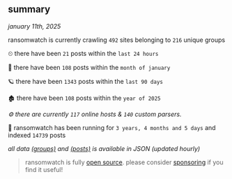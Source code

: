 
## summary
_january 11th, 2025_

ransomwatch is currently crawling `492` sites belonging to `216` unique groups

⏲ there have been `21` posts within the `last 24 hours`

🦈 there have been `108` posts within the `month of january`

🪐 there have been `1343` posts within the `last 90 days`

🏚 there have been `108` posts within the `year of 2025`

_⚙️ there are currently `117` online hosts & `140` custom parsers._

🦕 ransomwatch has been running for `3 years, 4 months and 5 days` and indexed `14739` posts

_all data  [(groups)](http://ransomwhat.telemetry.ltd/groups) and [(posts)](http://ransomwhat.telemetry.ltd/posts) is available in JSON (updated hourly)_

> ransomwatch is fully [open source](https://github.com/joshhighet/ransomwatch#ransomwatch--). please consider [sponsoring](https://github.com/sponsors/joshhighet) if you find it useful!
